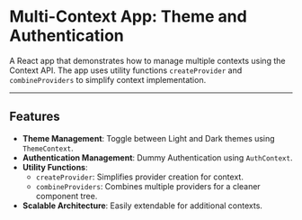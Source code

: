 # Multi-Context App: Theme and Authentication

A React app that demonstrates how to manage multiple contexts using the Context API. The app uses utility functions `createProvider` and `combineProviders` to simplify context implementation.

---

## Features

- **Theme Management**: Toggle between Light and Dark themes using `ThemeContext`.
- **Authentication Management**: Dummy Authentication using `AuthContext`.
- **Utility Functions**:
  - `createProvider`: Simplifies provider creation for context.
  - `combineProviders`: Combines multiple providers for a cleaner component tree.
- **Scalable Architecture**: Easily extendable for additional contexts.
